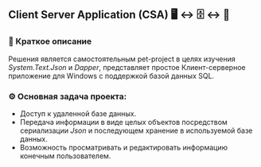 ## Client Server Application (CSA) :desktop_computer: :left_right_arrow: :file_cabinet: :left_right_arrow:  :open_file_folder: 

### :page_facing_up: Краткое описание
Решения является самостоятельным pet-project в целях изучения *System.Text.Json* и *Dapper*, представляет простое Клиент-серверное приложение для Windows с поддержкой базой данных SQL.

###  :gear: Основная задача проекта:
- Доступ к удаленной базе данных.
- Передача информации в виде целых объектов посредством сериализации *Json* и последующем хранение в используемой базе данных.
- Возможность просматривать и редактировать информацию конечным пользователем.
